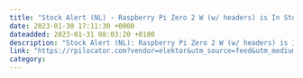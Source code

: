 ```yaml
---
title: "Stock Alert (NL) - Raspberry Pi Zero 2 W (w/ headers) is In Stock at Elektor"
date: 2023-01-30 17:11:30 +0000
dateadded: 2023-01-31 08:03:20 +0100
description: "Stock Alert (NL): Raspberry Pi Zero 2 W (w/ headers) is In Stock at Elektor"
link: "https://rpilocator.com?vendor=elektor&utm_source=feed&utm_medium=rss"
category:
---
```

